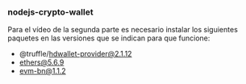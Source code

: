 ### nodejs-crypto-wallet

Para el vídeo de la segunda parte es necesario instalar los siguientes paquetes en las versiones que se indican para que funcione:

- @truffle/hdwallet-provider@2.1.12
- ethers@5.6.9
- evm-bn@1.1.2
